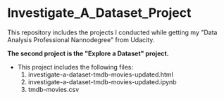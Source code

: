 # Investigate_A_Dataset_Project
This repository includes the projects I conducted while getting my "Data Analysis Professional Nannodegree" from Udacity.

**The second project is the "Explore a Dataset" project.**

- This project includes the following files:
    1. investigate-a-dataset-tmdb-movies-updated.html
    2. investigate-a-dataset-tmdb-movies-updated.ipynb
    3. tmdb-movies.csv
